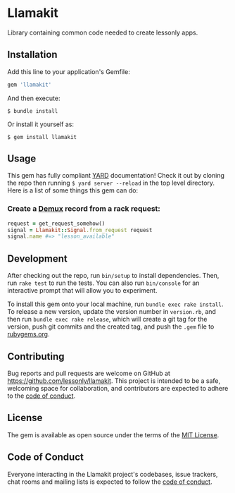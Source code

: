 # Llamakit

Library containing common code needed to create lessonly apps.

## Installation

Add this line to your application's Gemfile:

```ruby
gem 'llamakit'
```

And then execute:

    $ bundle install

Or install it yourself as:

    $ gem install llamakit

## Usage

This gem has fully compliant [YARD](https://yardoc.org/) documentation! Check it out by cloning the repo
then running `$ yard server --reload` in the top level directory. Here is a list of some things this gem
can do:

### Create a [Demux](https://github.com/lessonly/demux) record from a rack request:
```ruby
request = get_request_somehow()
signal = Llamakit::Signal.from_request request
signal.name #=> "lesson_available"
```

## Development

After checking out the repo, run `bin/setup` to install dependencies. Then, run `rake test` to run the tests. You can also run `bin/console` for an interactive prompt that will allow you to experiment.

To install this gem onto your local machine, run `bundle exec rake install`. To release a new version, update the version number in `version.rb`, and then run `bundle exec rake release`, which will create a git tag for the version, push git commits and the created tag, and push the `.gem` file to [rubygems.org](https://rubygems.org).

## Contributing

Bug reports and pull requests are welcome on GitHub at https://github.com/lessonly/llamakit. This project is intended to be a safe, welcoming space for collaboration, and contributors are expected to adhere to the [code of conduct](https://github.com/[USERNAME]/llamakit/blob/master/CODE_OF_CONDUCT.md).

## License

The gem is available as open source under the terms of the [MIT License](https://opensource.org/licenses/MIT).

## Code of Conduct

Everyone interacting in the Llamakit project's codebases, issue trackers, chat rooms and mailing lists is expected to follow the [code of conduct](https://github.com/[USERNAME]/llamakit/blob/master/CODE_OF_CONDUCT.md).
